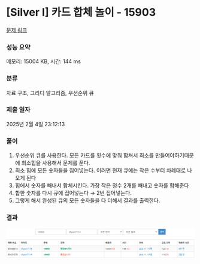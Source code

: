 # [Silver I] 카드 합체 놀이 - 15903

[문제 링크](https://www.acmicpc.net/problem/15903)

### 성능 요약

메모리: 15004 KB, 시간: 144 ms

### 분류

자료 구조, 그리디 알고리즘, 우선순위 큐

### 제출 일자

2025년 2월 4일 23:12:13

### 풀이

1. 우선순위 큐를 사용한다. 모든 카드를 횟수에 맞춰 합쳐서 최소를 만들어야하기때문에 최소힙을 사용해서 문제를 푼다.
2. 최소 힙에 모든 숫자들을 집어넣는다. 이러면 현재 큐에는 작은 수부터 차례대로 나오게 된다
3. 힙에서 숫자를 빼내서 합체시킨다. 가장 작은 정수 2개를 빼내고 숫자를 합해준다
4. 합한 숫자를 다시 큐에 집어넣는다 → 2번 집어넣는다.
5. 그렇게 해서 완성된 큐의 모든 숫자들을 다 더해서 결과를 출력한다.

### 결과
![img.png](img.png)